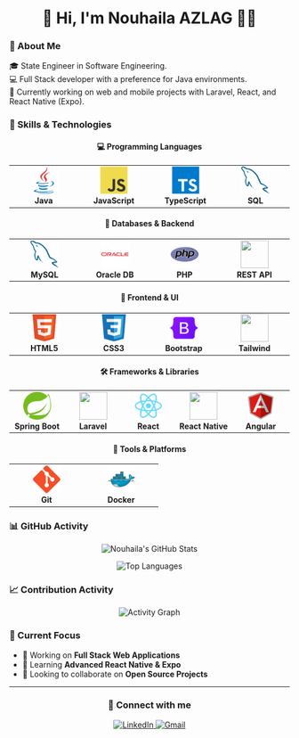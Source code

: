 <div align="center">
  <h1>👋 Hi, I'm Nouhaila AZLAG 👩‍💻</h1>
</div>

### 💫 About Me
🎓 State Engineer in Software Engineering.  
💻 Full Stack developer with a preference for Java environments.  
🌱 Currently working on web and mobile projects with Laravel, React, and React Native (Expo).  

### 🚀 Skills & Technologies

<div align="center">

#### 💻 Programming Languages
<table>
  <tr>
    <td align="center" width="120">
      <img src="https://raw.githubusercontent.com/devicons/devicon/master/icons/java/java-original.svg" width="50" height="50"/>
      <br><strong>Java</strong>
    </td>
    <td align="center" width="120">
      <img src="https://raw.githubusercontent.com/devicons/devicon/master/icons/javascript/javascript-original.svg" width="50" height="50"/>
      <br><strong>JavaScript</strong>
    </td>
    <td align="center" width="120">
      <img src="https://raw.githubusercontent.com/devicons/devicon/master/icons/typescript/typescript-original.svg" width="50" height="50"/>
      <br><strong>TypeScript</strong>
    </td>
    <td align="center" width="120">
      <img src="https://raw.githubusercontent.com/devicons/devicon/master/icons/mysql/mysql-original.svg" width="50" height="50"/>
      <br><strong>SQL</strong>
    </td>
  </tr>
</table>


#### 💾 Databases & Backend
<table>
  <tr>
    <td align="center" width="120">
      <img src="https://raw.githubusercontent.com/devicons/devicon/master/icons/mysql/mysql-original.svg" width="50" height="50"/>
      <br><strong>MySQL</strong>
    </td>
    <td align="center" width="120">
      <img src="https://raw.githubusercontent.com/devicons/devicon/master/icons/oracle/oracle-original.svg" width="50" height="50"/>
      <br><strong>Oracle DB</strong>
    </td>
    <td align="center" width="120">
      <img src="https://raw.githubusercontent.com/devicons/devicon/master/icons/php/php-original.svg" width="50" height="50"/>
      <br><strong>PHP</strong>
    </td>
    <td align="center" width="120">
      <img src="https://www.vectorlogo.zone/logos/getpostman/getpostman-icon.svg" width="50" height="50"/>
      <br><strong>REST API</strong>
    </td>
  </tr>
</table>

#### 🎨 Frontend & UI
<table>
  <tr>
    <td align="center" width="120">
      <img src="https://raw.githubusercontent.com/devicons/devicon/master/icons/html5/html5-original.svg" width="50" height="50"/>
      <br><strong>HTML5</strong>
    </td>
    <td align="center" width="120">
      <img src="https://raw.githubusercontent.com/devicons/devicon/master/icons/css3/css3-original.svg" width="50" height="50"/>
      <br><strong>CSS3</strong>
    </td>
    <td align="center" width="120">
      <img src="https://raw.githubusercontent.com/devicons/devicon/master/icons/bootstrap/bootstrap-original.svg" width="50" height="50"/>
      <br><strong>Bootstrap</strong>
    </td>
    <td align="center" width="120">
      <img src="https://www.vectorlogo.zone/logos/tailwindcss/tailwindcss-icon.svg" width="50" height="50"/>
      <br><strong>Tailwind</strong>
    </td>
  </tr>
</table>

#### 🛠️ Frameworks & Libraries
<table>
  <tr>
    <td align="center" width="120">
      <img src="https://raw.githubusercontent.com/devicons/devicon/master/icons/spring/spring-original.svg" width="50" height="50"/>
      <br><strong>Spring Boot</strong>
    </td>
    <td align="center" width="120">
      <img src="https://laravel.com/img/logomark.min.svg" width="50" height="50"/>
      <br><strong>Laravel</strong>
    </td>
    <td align="center" width="120">
      <img src="https://raw.githubusercontent.com/devicons/devicon/master/icons/react/react-original.svg" width="50" height="50"/>
      <br><strong>React</strong>
    </td>
    <td align="center" width="120">
      <img src="https://raw.githubusercontent.com/kristerkari/react-native-svg-transformer/master/images/react-native-logo.png" width="50" height="50"/>
      <br><strong>React Native</strong>
    </td>
    <td align="center" width="120">
      <img src="https://raw.githubusercontent.com/devicons/devicon/master/icons/angularjs/angularjs-original.svg" width="50" height="50"/>
      <br><strong>Angular</strong>
    </td>
  </tr>
</table>

#### 🔧 Tools & Platforms
<table>
  <tr>
    <td align="center" width="120">
      <img src="https://raw.githubusercontent.com/devicons/devicon/master/icons/git/git-original.svg" width="50" height="50"/>
      <br><strong>Git</strong>
    </td>
    <td align="center" width="120">
      <img src="https://raw.githubusercontent.com/devicons/devicon/master/icons/docker/docker-original.svg" width="50" height="50"/>
      <br><strong>Docker</strong>
    </td>
  </tr>
</table>


</div>

### 📊 GitHub Activity

<div align="center">
  
![Nouhaila's GitHub Stats](https://github-readme-stats.vercel.app/api?username=NouhailaAZ&show_icons=true&theme=tokyonight&count_private=true)

![Top Languages](https://github-readme-stats.vercel.app/api/top-langs/?username=NouhailaAZ&layout=compact&theme=tokyonight)

</div>

### 📈 Contribution Activity
<div align="center">
  
![Activity Graph](https://github-readme-activity-graph.vercel.app/graph?username=NouhailaAZ&theme=tokyo-night)

</div>

### 🎯 Current Focus
- 🔭 Working on **Full Stack Web Applications**
- 🌱 Learning **Advanced React Native & Expo**
- 🤝 Looking to collaborate on **Open Source Projects**

---

<div align="center">
  <h3>🤝 Connect with me</h3>
  
  <a href="https://www.linkedin.com/in/nouhaila-azlag-26220822b/">
    <img src="https://img.shields.io/badge/LinkedIn-0077B5?style=for-the-badge&logo=linkedin&logoColor=white" alt="LinkedIn"/>
  </a>
  
  <a href="mailto:nouhaila.azlag.17@gmail.com">
    <img src="https://img.shields.io/badge/Gmail-D14836?style=for-the-badge&logo=gmail&logoColor=white" alt="Gmail"/>
  </a>

</div>


